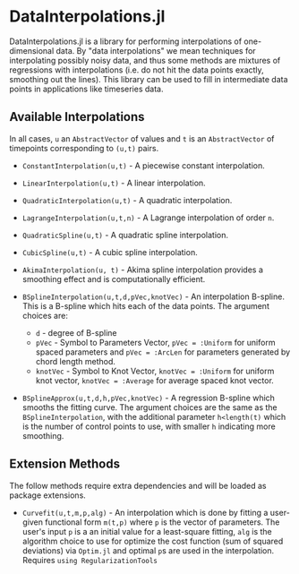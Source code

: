 # DataInterpolations.jl

DataInterpolations.jl is a library for performing interpolations of one-dimensional data. By
"data interpolations" we mean techniques for interpolating possibly noisy data, and thus
some methods are mixtures of regressions with interpolations (i.e. do not hit the data
points exactly, smoothing out the lines). This library can be used to fill in intermediate
data points in applications like timeseries data.

## Available Interpolations

In all cases, `u` an `AbstractVector` of values and `t` is an `AbstractVector` of timepoints
corresponding to `(u,t)` pairs.

- `ConstantInterpolation(u,t)` - A piecewise constant interpolation.

- `LinearInterpolation(u,t)` - A linear interpolation.

- `QuadraticInterpolation(u,t)` - A quadratic interpolation.

- `LagrangeInterpolation(u,t,n)` - A Lagrange interpolation of order `n`.

- `QuadraticSpline(u,t)` - A quadratic spline interpolation.

- `CubicSpline(u,t)` - A cubic spline interpolation.

- `AkimaInterpolation(u, t)` - Akima spline interpolation provides a smoothing effect and is computationally efficient.

- `BSplineInterpolation(u,t,d,pVec,knotVec)` - An interpolation B-spline. This is a B-spline which hits each of the data points. The argument choices are:
  	- `d` - degree of B-spline  
  	- `pVec` - Symbol to Parameters Vector, `pVec = :Uniform` for uniform spaced parameters and `pVec = :ArcLen` for parameters generated by chord length method.  
  	- `knotVec` - Symbol to Knot Vector, `knotVec = :Uniform` for uniform knot vector, `knotVec = :Average` for average spaced knot vector.

- `BSplineApprox(u,t,d,h,pVec,knotVec)` - A regression B-spline which smooths the fitting curve. The argument choices are the same as the `BSplineInterpolation`, with the additional parameter `h<length(t)` which is the number of control points to use, with smaller `h` indicating more smoothing.

## Extension Methods

The follow methods require extra dependencies and will be loaded as package extensions.

- `Curvefit(u,t,m,p,alg)` - An interpolation which is done by fitting a user-given functional form `m(t,p)` where `p` is the vector of parameters. The user's input `p` is a an initial value for a least-square fitting, `alg` is the algorithm choice to use for optimize the cost function (sum of squared deviations) via `Optim.jl` and optimal `p`s are used in the interpolation. Requires `using RegularizationTools`